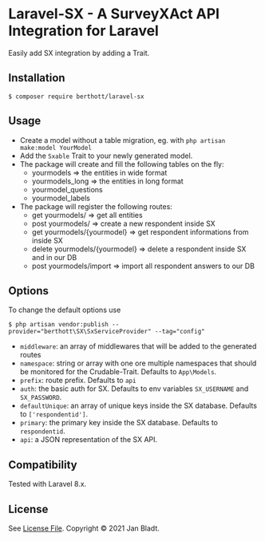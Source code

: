 # Laravel-SX - A SurveyXAct API Integration for Laravel

Easily add SX integration by adding a Trait.

## Installation

```
$ composer require berthott/laravel-sx
```

## Usage

* Create a model without a table migration, eg. with `php artisan make:model YourModel`
* Add the `Sxable` Trait to your newly generated model.
* The package will create and fill the following tables on the fly:
  * yourmodels => the entities in wide format
  * yourmodels_long => the entities in long format
  * yourmodel_questions
  * yourmodel_labels
* The package will register the following routes:
  * get     yourmodels/ => get all entities
  * post    yourmodels/ => create a new respondent inside SX
  * get     yourmodels/{yourmodel} => get respondent informations from inside SX
  * delete  yourmodels/{yourmodel} => delete a respondent inside SX and in our DB
  * post    yourmodels/import => import all respondent answers to our DB
## Options

To change the default options use
```
$ php artisan vendor:publish --provider="berthott\SX\SxServiceProvider" --tag="config"
```
* `middleware`: an array of middlewares that will be added to the generated routes
* `namespace`: string or array with one ore multiple namespaces that should be monitored for the Crudable-Trait. Defaults to `App\Models`.
* `prefix`: route prefix. Defaults to `api`
* `auth`: the basic auth for SX. Defaults to env variables `SX_USERNAME` and `SX_PASSWORD`.
* `defaultUnique`: an array of unique keys inside the SX database. Defaults to `['respondentid']`.
* `primary`: the primary key inside the SX database. Defaults to `respondentid`.
* `api`: a JSON representation of the SX API. 

## Compatibility

Tested with Laravel 8.x.

## License

See [License File](license.md). Copyright © 2021 Jan Bladt.